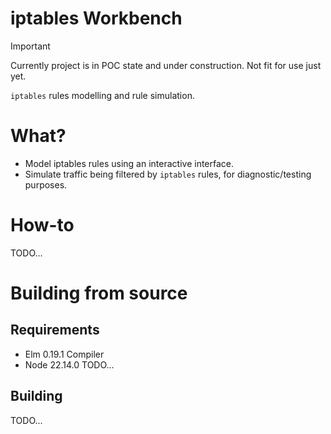 # iptables Workbench
> [!IMPORTANT]
> Currently project is in POC state and under construction. Not fit for use just yet.

`iptables` rules modelling and rule simulation.

# What?
* Model iptables rules using an interactive interface.
* Simulate traffic being filtered by `iptables` rules, for diagnostic/testing purposes.

# How-to
TODO...

# Building from source
## Requirements
* Elm 0.19.1 Compiler
* Node 22.14.0
TODO...

## Building
TODO...
